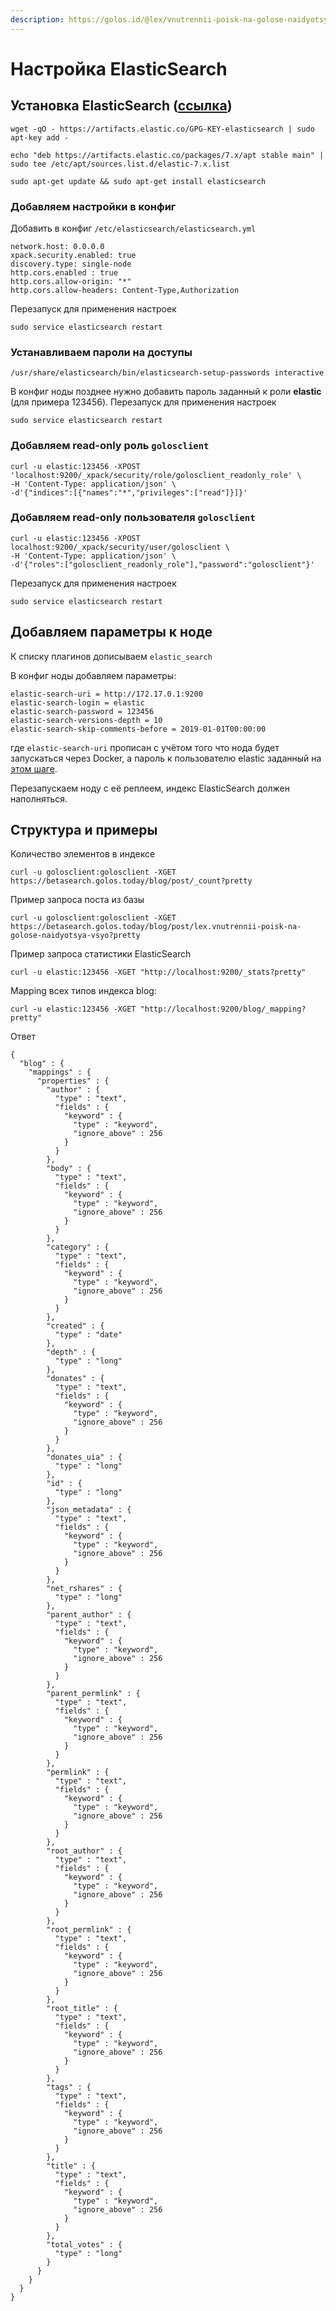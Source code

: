 ```yaml
---
description: https://golos.id/@lex/vnutrennii-poisk-na-golose-naidyotsya-vsyo
---
```


# Настройка ElasticSearch

## Установка ElasticSearch ([ссылка](https://www.elastic.co/guide/en/elasticsearch/reference/current/deb.html))

```
wget -qO - https://artifacts.elastic.co/GPG-KEY-elasticsearch | sudo apt-key add -
```

```
echo "deb https://artifacts.elastic.co/packages/7.x/apt stable main" | sudo tee /etc/apt/sources.list.d/elastic-7.x.list
```

```
sudo apt-get update && sudo apt-get install elasticsearch
```

### Добавляем настройки в конфиг

Добавить в конфиг `/etc/elasticsearch/elasticsearch.yml`

```
network.host: 0.0.0.0
xpack.security.enabled: true
discovery.type: single-node 
http.cors.enabled : true
http.cors.allow-origin: "*"
http.cors.allow-headers: Content-Type,Authorization
```

Перезапуск для применения настроек

```
sudo service elasticsearch restart
```

### Устанавливаем пароли на доступы

```
/usr/share/elasticsearch/bin/elasticsearch-setup-passwords interactive
```

В конфиг ноды позднее нужно добавить пароль заданный к роли **elastic** (для примера 123456). Перезапуск для применения настроек

```
sudo service elasticsearch restart
```

### Добавляем read-only роль `golosclient`

```
curl -u elastic:123456 -XPOST 'localhost:9200/_xpack/security/role/golosclient_readonly_role' \
-H 'Content-Type: application/json' \
-d'{"indices":[{"names":"*","privileges":["read"]}]}'
```

### Добавляем read-only пользователя `golosclient`

```
curl -u elastic:123456 -XPOST localhost:9200/_xpack/security/user/golosclient \
-H 'Content-Type: application/json' \
-d'{"roles":["golosclient_readonly_role"],"password":"golosclient"}'
```

Перезапуск для применения настроек

```
sudo service elasticsearch restart
```

## Добавляем параметры к ноде

К списку плагинов дописываем `elastic_search`

В конфиг ноды добавляем параметры:

```
elastic-search-uri = http://172.17.0.1:9200
elastic-search-login = elastic
elastic-search-password = 123456
elastic-search-versions-depth = 10
elastic-search-skip-comments-before = 2019-01-01T00:00:00
```

где `elastic-search-uri` прописан с учётом того что нода будет запускаться через Docker, а пароль к пользователю elastic заданный на [этом шаге](elasticsearch.md#ustanavlivaem-paroli-na-dostupy).

Перезапускаем ноду с её реплеем, индекс ElasticSearch должен наполняться.

## Структура и примеры

Количество элементов в индексе

```
curl -u golosclient:golosclient -XGET https://betasearch.golos.today/blog/post/_count?pretty
```

Пример запроса поста из базы

```
curl -u golosclient:golosclient -XGET https://betasearch.golos.today/blog/post/lex.vnutrennii-poisk-na-golose-naidyotsya-vsyo?pretty
```

Пример запроса статистики ElasticSearch

```
curl -u elastic:123456 -XGET "http://localhost:9200/_stats?pretty"
```

Mapping всех типов индекса blog:

```
curl -u elastic:123456 -XGET "http://localhost:9200/blog/_mapping?pretty"
```

Ответ

```
{
  "blog" : {
    "mappings" : {
      "properties" : {
        "author" : {
          "type" : "text",
          "fields" : {
            "keyword" : {
              "type" : "keyword",
              "ignore_above" : 256
            }
          }
        },
        "body" : {
          "type" : "text",
          "fields" : {
            "keyword" : {
              "type" : "keyword",
              "ignore_above" : 256
            }
          }
        },
        "category" : {
          "type" : "text",
          "fields" : {
            "keyword" : {
              "type" : "keyword",
              "ignore_above" : 256
            }
          }
        },
        "created" : {
          "type" : "date"
        },
        "depth" : {
          "type" : "long"
        },
        "donates" : {
          "type" : "text",
          "fields" : {
            "keyword" : {
              "type" : "keyword",
              "ignore_above" : 256
            }
          }
        },
        "donates_uia" : {
          "type" : "long"
        },
        "id" : {
          "type" : "long"
        },
        "json_metadata" : {
          "type" : "text",
          "fields" : {
            "keyword" : {
              "type" : "keyword",
              "ignore_above" : 256
            }
          }
        },
        "net_rshares" : {
          "type" : "long"
        },
        "parent_author" : {
          "type" : "text",
          "fields" : {
            "keyword" : {
              "type" : "keyword",
              "ignore_above" : 256
            }
          }
        },
        "parent_permlink" : {
          "type" : "text",
          "fields" : {
            "keyword" : {
              "type" : "keyword",
              "ignore_above" : 256
            }
          }
        },
        "permlink" : {
          "type" : "text",
          "fields" : {
            "keyword" : {
              "type" : "keyword",
              "ignore_above" : 256
            }
          }
        },
        "root_author" : {
          "type" : "text",
          "fields" : {
            "keyword" : {
              "type" : "keyword",
              "ignore_above" : 256
            }
          }
        },
        "root_permlink" : {
          "type" : "text",
          "fields" : {
            "keyword" : {
              "type" : "keyword",
              "ignore_above" : 256
            }
          }
        },
        "root_title" : {
          "type" : "text",
          "fields" : {
            "keyword" : {
              "type" : "keyword",
              "ignore_above" : 256
            }
          }
        },
        "tags" : {
          "type" : "text",
          "fields" : {
            "keyword" : {
              "type" : "keyword",
              "ignore_above" : 256
            }
          }
        },
        "title" : {
          "type" : "text",
          "fields" : {
            "keyword" : {
              "type" : "keyword",
              "ignore_above" : 256
            }
          }
        },
        "total_votes" : {
          "type" : "long"
        }
      }
    }
  }
}
```

